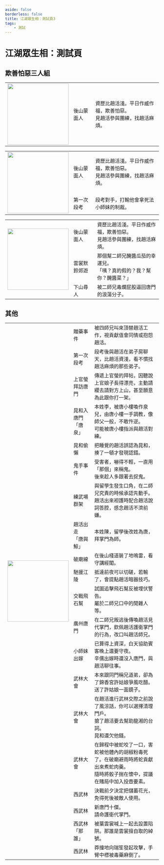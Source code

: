 ```yaml
---
aside: false
borderless: false
title: 江湖眾生相：測試頁3
tags:
    - 測試
---
```


# 江湖眾生相：測試頁

## 欺善怕惡三人組

<table>
    <tr>
        <td>
            <img src="/images/develop/test/trainee9_normal.webp" style="width:200px;" />
        </td>
        <td>後山蒙面人</td>
        <td>資歷比趙活淺。平日作威作福，欺善怕惡。<br>見趙活參與團練，找趙活麻煩。</td>
    </tr>
</table>

<table>
    <tr>
        <td rowspan="2">
            <img src="/images/develop/test/trainee5_normal.webp" style="width:200px;" />
        </td>
        <td>後山蒙面人</td>
        <td>資歷比趙活淺。平日作威作福，欺善怕惡。<br>見趙活參與團練，找趙活麻煩。</td>
    </tr>
    <tr>
        <td>第一次段考</td>
        <td>段考對手，打輸他會拿死法小師妹的制裁。</td>
    </tr>
</table>

<table>
    <tr>
        <td rowspan="3">
            <img src="/images/develop/test/trainee6_normal.webp" style="width:200px;" />
        </td>
        <td>後山蒙面人</td>
        <td>資歷比趙活淺。平日作威作福，欺善怕惡。<br>見趙活參與團練，找趙活麻煩。</td>
    </tr>
    <tr>
        <td>雲裳默鈴郊遊</td>
        <td>那個幫二師兄醃醬瓜茄的幸運兒。<br>「咦？真的假的？我？幫你？醃醬菜？」</td>
    </tr>
    <tr>
        <td>下山尋人</td>
        <td>被二師兄毒爛屁股逼回唐門的浪蕩分子。</td>
    </tr>
</table>

## 其他

<table>
    <tr>
        <td rowspan="20">
            <img src="/images/develop/test/trainee1_normal.webp" style="width:200px;" />
        </td>
        <td>贈藥事件</td>
        <td>被四師兄叫來頂替趙活工作，視貢獻值會同情或抱怨趙活。</td>
    </tr>
    <tr>
        <td>第一次段考</td>
        <td>段考後與趙活在弟子房聊天，比趙活資淺，看不慣找趙活麻煩的那些弟子。</td>
    </tr>
    <tr>
        <td>上官螢拜訪唐門</td>
        <td>傳遞上官螢的拜帖，因聽說上官娘子長得漂亮，主動請纓去請對方上山，甚至願意為此跟你打一架。</td>
    </tr>
    <tr>
        <td>晁和入唐門<br>「唐泉」</td>
        <td>本姓李，被唐小樓喚作泉兒，由唐小樓一手調教，像師父一般，不敢忤逆。<br>可能被唐小樓指派與趙活對練。</td>
    </tr>
    <tr>
        <td>晁和偷懶</td>
        <td>把睡覺的趙活誤認為晁和，揍了一頓才發現認錯。</td>
    </tr>
    <tr>
        <td>鬼手事件</td>
        <td>受害者，嚇得不輕，一直用「那個」來稱鬼。<br>後來趁人多跟著去捉鬼。</td>
    </tr>
    <tr>
        <td>練武場群架</td>
        <td>與留學生發生口角，在二師兄究責的時候承認先動手。<br>趙活出來袒護時配合趙活說詞答腔，感念趙活不濟前嫌。</td>
    </tr>
    <tr>
        <td>趙活出走<br>「唐與鯨」</td>
        <td>本姓陳，留學後改姓為唐，拜掌門為師。</td>
    </tr>
    <tr>
        <td>破廟線</td>
        <td>在後山棧道裝了地鳴雷，看守講經閣。</td>
    </tr>
    <tr>
        <td>馳援江陵</td>
        <td>抵達前夜可以切磋，若輸了，會提點趙活暗器技巧。</td>
    </tr>
    <tr>
        <td>交戰飛石幫</td>
        <td>試圖追擊飛石幫反被埋伏警告。<br>屬於二師兄口中的閒雜人等。</td>
    </tr>
    <tr>
        <td>廣州唐門</td>
        <td>在二師兄叛逃後傳喚趙活見代掌門，欽佩趙活護衛掌門的行為，改口叫趙活師兄。</td>
    </tr>
    <tr>
        <td>小師妹出嫁</td>
        <td>已算得上資深，白天協助賓客晚上還要守夜。<br>辛儒出嫁時還沒入唐門，與趙活聊往事。</td>
    </tr>
    <tr>
        <td>武林大會</td>
        <td>本來跟同門稱兄道弟，卻為了錦香宮許姑娘爭風吃醋。<br>送了許姑娘一面鏡子。</td>
    </tr>
    <tr>
        <td>武林大會</td>
        <td>在趙活進行武林交際之前說了風涼話，你可以選擇清理門戶。<br>搶了趙活要去幫助龍湘的台詞。<br>晁和還欠他錢。</td>
    </tr>
    <tr>
        <td>武林大會</td>
        <td>在歸程中被蛇咬了一口，害蛇被他體內的胡椒粉毒死了。在破廟避雨時將蛇貢獻出來煮蛇肉羹。<br>隨時將骰子揣在懷中，提議在賭局中加入投壺要素。</td>
    </tr>
    <tr>
        <td>西武林</td>
        <td>決戰前夕決定把儲蓄花光，免得死後被敵人使用。</td>
    </tr>
    <tr>
        <td>西武林</td>
        <td>新唐門十傑。<br>請命護衛代掌門。</td>
    </tr>
    <tr>
        <td>西武林<br>「那誰」</td>
        <td>被葉雲裳喊上一起去設置陷阱。那誰是雲裳擅自取的綽號。</td>
    </tr>
    <tr>
        <td>西武林</td>
        <td>莽撞地向瑞笙發起攻擊，手臂中標被毒藥麻倒了。</td>
    </tr>
</table>